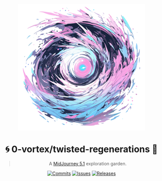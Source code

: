 <div align="center">
  <img src="https://raw.githubusercontent.com/0-vortex/0-vortex/main/static/logo.svg" width="400">

# :cyclone: 0-vortex/twisted-regenerations :dna:

> A [MidJourney 5.1](https://www.midjourney.com) exploration garden.

[![Commits](https://img.shields.io/github/commit-activity/w/0-vortex/twisted-regenerations?style=flat)](https://github.com/0-vortex/twisted-regenerations/pulse)
[![Issues](https://img.shields.io/github/issues/0-vortex/twisted-regenerations.svg?style=flat)](https://github.com/0-vortex/twisted-regenerations/issues)
[![Releases](https://img.shields.io/github/v/release/0-vortex/twisted-regenerations.svg?style=flat)](https://github.com/0-vortex/twisted-regenerations/releases)

</div>
